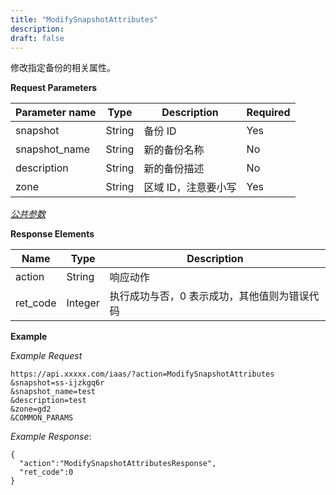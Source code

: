 ```yaml
---
title: "ModifySnapshotAttributes"
description: 
draft: false
---
```




修改指定备份的相关属性。

**Request Parameters**

| Parameter name | Type | Description | Required |
| --- | --- | --- | --- |
| snapshot | String | 备份 ID | Yes |
| snapshot_name | String | 新的备份名称 | No |
| description | String | 新的备份描述 | No |
| zone | String | 区域 ID，注意要小写 | Yes |

[_公共参数_](../../../parameters/)

**Response Elements**

| Name | Type | Description |
| --- | --- | --- |
| action | String | 响应动作 |
| ret_code | Integer | 执行成功与否，0 表示成功，其他值则为错误代码 |

**Example**

_Example Request_

```
https://api.xxxxx.com/iaas/?action=ModifySnapshotAttributes
&snapshot=ss-ijzkgq6r
&snapshot_name=test
&description=test
&zone=gd2
&COMMON_PARAMS
```

_Example Response_:

```
{
  "action":"ModifySnapshotAttributesResponse",
  "ret_code":0
}
```
